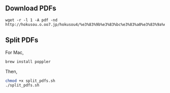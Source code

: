 
## Download PDFs
```
wget -r -l 1 -A pdf -nd http://hokusou.o.oo7.jp/hokusou4/%e3%83%9b%e3%83%bc%e3%83%a0%e3%83%9a%e3%83%bc%e3%82%b8%e3%82%bb%e3%82%af%e3%82%b7%e3%83%a7%e3%83%b3/
```

## Split PDFs
For Mac,
```bash
brew install poppler
```
Then,
```bash
chmod +x split_pdfs.sh
./split_pdfs.sh
```
